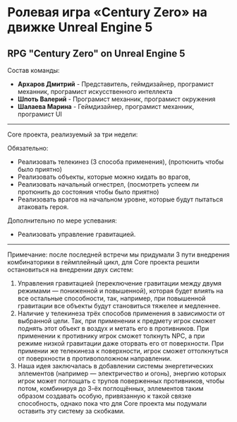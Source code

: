 # Ролевая игра «Century Zero» на движке Unreal Engine 5

## RPG "Century Zero" on Unreal Engine 5

Состав команды:
* **Архаров Дмитрий** - Представитель, геймдизайнер, програмист механник, програмист искусственного интеллекта
* **Шпоть Валерий** - Програмист механник, програмист окружения
* **Шалаева Марина** - Геймдизайнер, програмист механник, програмист UI

-----

Core проекта, реализуемый за три недели:

Обязательно:

* Реализовать телекинез (3 способа применения), (протюнить чтобы было приятно)
* Реализовать объекты, которые можно кидать во врагов, 
* Реализовать начальный огнестрел, (посмотреть успеем ли протюнить до состояния чтобы было приятно)
* Реализовать врагов на начальном уровне, которые будут пытаться атаковать героя.

Дополнительно по мере успевания:

* Реализовать управление гравитацией.

-----

Примечание: после последней встречи мы придумали 3 пути внедрения комбинаторики в геймплейный цикл, 
для Core проекта решили остановиться на внедрении двух систем:
1) Управления гравитацией (переключение гравитации между двумя режимами — пониженной и повышенной), 
которая будет влиять на все остальные способности, так, например, при повышенной гравитации все объекты будут становиться тяжелее и медленнее.
2) Наличие у телекинеза трёх способов применения в зависимости от выбранной цели.
Так, при применении к предмету игрок сможет поднять этот объект в воздух и метать его в противников.
При применении к противнику игрок сможет толкнуть NPC, а при режиме низкой гравитации даже оторвать его от поверхности.
При примении же телекинеза к поверхности, игрок сможет оттолкнуться от поверхности в противоположном направлении.
3) Наша идея заключалась в добавлении системы энергетических эллементов (например — электричество и огонь), энергию которых игрок может поглощать с трупов поверженных противников, чтобы потом, комбинируя до 3-ёх поглощённых, эллементов таким образом создавать особую, привязанную к такой связке способность, однако пока что для Core проекта мы подумали оставить эту систему за скобками.
